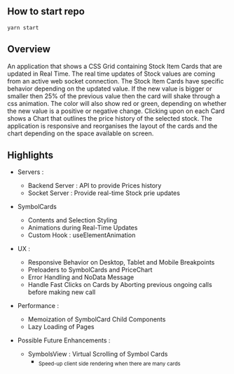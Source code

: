 ## How to start repo
``
yarn start
``

## Overview

An application that shows a CSS Grid containing Stock Item Cards that are updated in Real Time. The real time updates of Stock values are coming from an active web socket connection. The Stock Item Cards have specific behavior depending on the updated value. If the new value is bigger or smaller then 25% of the previous value then the card will shake through a css animation. The color will also show red or green, depending on whether the new value is a positive or negative change. Clicking upon on each Card shows a Chart that outlines the price history of the selected stock. The application is responsive and reorganises the layout of the cards and the chart depending on the space available on screen.

## Highlights

- Servers : 
  - Backend Server : API to provide Prices history
  - Socket Server : Provide real-time Stock prie updates 

- SymbolCards
  - Contents and Selection Styling
  - Animations during Real-Time Updates
  - Custom Hook : useElementAnimation

- UX :
  - Responsive Behavior on Desktop, Tablet and Mobile Breakpoints
  - Preloaders to SymbolCards and PriceChart
  - Error Handling and NoData Message
  - Handle Fast Clicks on Cards by Aborting previous ongoing calls before making new call

- Performance :
  - Memoization of SymbolCard Child Components
  - Lazy Loading of Pages
 
- Possible Future Enhancements :
  - SymbolsView : Virtual Scrolling of Symbol Cards
    - <sub>Speed-up client side rendering when there are many cards</sub>
